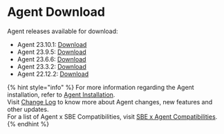 # Agent Download

Agent releases available for download:

* Agent 23.10.1: [Download](https://storage.googleapis.com/sym-platform/developers/rest-api/agent-23.10.1.zip)
* Agent 23.9.5: [Download](https://storage.googleapis.com/sym-platform/developers/rest-api/agent-23.9.5.zip)
* Agent 23.6.6: [Download](https://storage.googleapis.com/sym-platform/developers/rest-api/agent-23.6.6.zip)
* Agent 23.3.2: [Download](https://storage.googleapis.com/sym-platform/developers/rest-api/agent-23.3.2.zip)
* Agent 22.12.2: [Download](https://storage.googleapis.com/sym-platform/developers/rest-api/agent-22.12.2.zip)

{% hint style="info" %}
For more information regarding the Agent installation, refer to [Agent Installation](agent-2.x-and-above-installation.md).\
Visit [Change Log](../change-log/) to know more about Agent changes, new features and other updates.\
For a list of Agent x SBE Compatibilities, visit [SBE x Agent Compatibilities](sbe-x-agent-compatibility-matrix.md).
{% endhint %}
